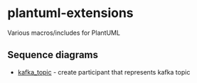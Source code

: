 # plantuml-extensions

Various macros/includes for PlantUML

## Sequence diagrams

* [kafka_topic](./sequence/kafka-topic.md) - create participant that represents kafka topic
